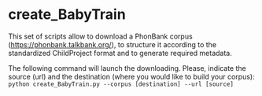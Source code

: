 # create_BabyTrain
This set of scripts allow to download a PhonBank corpus (https://phonbank.talkbank.org/), to structure it according to the standardized ChildProject format 
and to generate required metadata.

The following command will launch the downloading. Please, indicate the source (url) and the destination (where you would like to build your corpus):
`python create_BabyTrain.py --corpus [destination] --url [source]`
